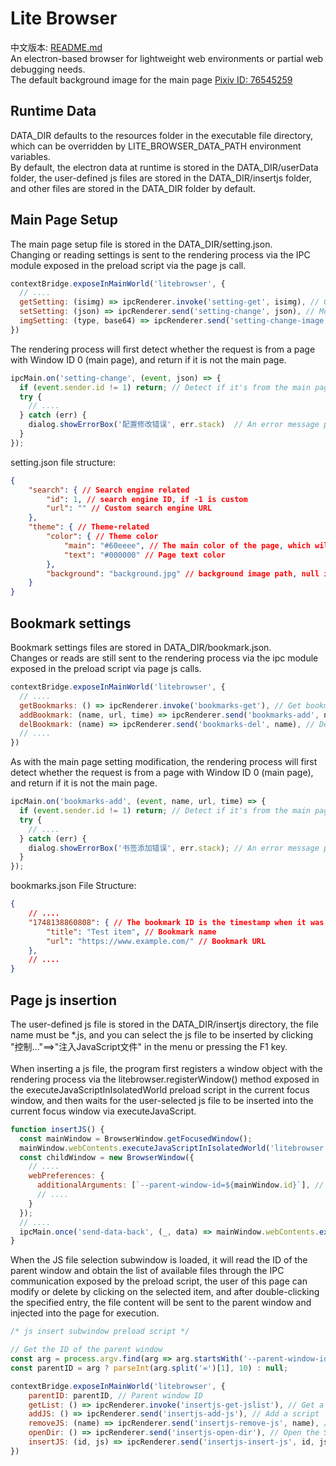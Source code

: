 # Lite Browser
中文版本: [README.md](README.md)<br>
An electron-based browser for lightweight web environments or partial web debugging needs. <br>
The default background image for the main page [Pixiv ID: 76545259](https://www.pixiv.net/artworks/76545259)
## Runtime Data
DATA_DIR defaults to the resources folder in the executable file directory, which can be overridden by LITE_BROWSER_DATA_PATH environment variables. <br>
By default, the electron data at runtime is stored in the DATA_DIR/userData folder, the user-defined js files are stored in the DATA_DIR/insertjs folder, and other files are stored in the DATA_DIR folder by default.
## Main Page Setup
The main page setup file is stored in the DATA_DIR/setting.json. <br>
Changing or reading settings is sent to the rendering process via the IPC module exposed in the preload script via the page js call.
```javascript
contextBridge.exposeInMainWorld('litebrowser', {
  // ....
  getSetting: (isimg) => ipcRenderer.invoke('setting-get', isimg), // Get the setting
  setSetting: (json) => ipcRenderer.send('setting-change', json), // Modify the settings
  imgSetting: (type, base64) => ipcRenderer.send('setting-change-image', type, base64) // Get or set the image
})
```
The rendering process will first detect whether the request is from a page with Window ID 0 (main page), and return if it is not the main page.
```javascript
ipcMain.on('setting-change', (event, json) => {
  if (event.sender.id != 1) return; // Detect if it's from the main page
  try {
    // ....
  } catch (err) {
    dialog.showErrorBox('配置修改错误', err.stack)  // An error message pops up
  }
});
```
setting.json file structure:
```json
{
    "search": { // Search engine related
        "id": 1, // search engine ID, if -1 is custom
        "url": "" // Custom search engine URL
    },
    "theme": { // Theme-related
        "color": { // Theme color
            "main": "#60eeee", // The main color of the page, which will be loaded with a transparency of 0.77
            "text": "#000000" // Page text color
        },
        "background": "background.jpg" // background image path, null is the default background, if it is other background, the file is in the DATA_DIR folder
    }
}
```
## Bookmark settings
Bookmark settings files are stored in DATA_DIR/bookmark.json. <br>
Changes or reads are still sent to the rendering process via the ipc module exposed in the preload script via page js calls.
```javascript
contextBridge.exposeInMainWorld('litebrowser', {
  // ....
  getBookmarks: () => ipcRenderer.invoke('bookmarks-get'), // Get bookmarks
  addBookmark: (name, url, time) => ipcRenderer.send('bookmarks-add', name, url, time), // Add bookmarks
  delBookmark: (name) => ipcRenderer.send('bookmarks-del', name), // Delete bookmark
  // ....
})
```
As with the main page setting modification, the rendering process will first detect whether the request is from a page with Window ID 0 (main page), and return if it is not the main page.
```javascript
ipcMain.on('bookmarks-add', (event, name, url, time) => {
  if (event.sender.id != 1) return; // Detect if it's from the main page
  try {
    // ....
  } catch (err) {
    dialog.showErrorBox('书签添加错误', err.stack); // An error message pops up
  }
});
```
bookmarks.json File Structure:
```json
{
    // ....
    "1748138860808": { // The bookmark ID is the timestamp when it was added
        "title": "Test item", // Bookmark name
        "url": "https://www.example.com/" // Bookmark URL
    },
    // ....
}
```
## Page js insertion
The user-defined js file is stored in the DATA_DIR/insertjs directory, the file name must be *.js, and you can select the js file to be inserted by clicking "控制..."==>"注入JavaScript文件" in the menu or pressing the F1 key. <br><br>
When inserting a js file, the program first registers a window object with the rendering process via the litebrowser.registerWindow() method exposed in the executeJavaScriptInIsolatedWorld preload script in the current focus window, and then waits for the user-selected js file to be inserted into the current focus window via executeJavaScript.
```javascript
function insertJS() {
  const mainWindow = BrowserWindow.getFocusedWindow();
  mainWindow.webContents.executeJavaScriptInIsolatedWorld('litebrowser.registerWindow()') // Register the window object with the main process
  const childWindow = new BrowserWindow({
    // ....
    webPreferences: {
      additionalArguments: [`--parent-window-id=${mainWindow.id}`], // Pass the ID of the window to be injected into the js file selection subwindow
      // ....
    }
  });
  // ....
  ipcMain.once('send-data-back', (_, data) => mainWindow.webContents.executeJavaScript(data)); // Listen to and inject the content of the JS file selected by the user
}
```
When the JS file selection subwindow is loaded, it will read the ID of the parent window and obtain the list of available files through the IPC communication exposed by the preload script, the user of this page can modify or delete by clicking on the selected item, and after double-clicking the specified entry, the file content will be sent to the parent window and injected into the page for execution.
```javascript
/* js insert subwindow preload script */

// Get the ID of the parent window
const arg = process.argv.find(arg => arg.startsWith('--parent-window-id='));
const parentID = arg ? parseInt(arg.split('=')[1], 10) : null;

contextBridge.exposeInMainWorld('litebrowser', {
    parentID: parentID, // Parent window ID
    getList: () => ipcRenderer.invoke('insertjs-get-jslist'), // Get a list of scripts
    addJS: () => ipcRenderer.send('insertjs-add-js'), // Add a script
    removeJS: (name) => ipcRenderer.send('insertjs-remove-js', name), // Delete the script
    openDir: () => ipcRenderer.send('insertjs-open-dir'), // Open the Scripts directory
    insertJS: (id, js) => ipcRenderer.send('insertjs-insert-js', id, js) // Insert a script
})
```
